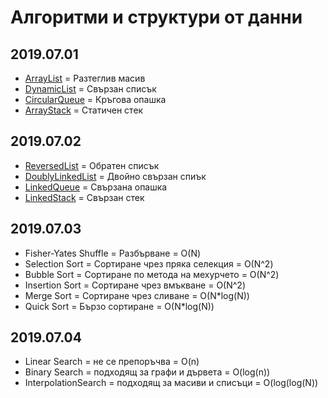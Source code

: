 # Алгоритми и структури от данни

## 2019.07.01
- [ArrayList](2019.07.01/Demo1) = Разтеглив масив
- [DynamicList](2019.07.01/Demo2) = Свързан списък
- [CircularQueue](2019.07.01/Demo3) = Кръгова опашка
- [ArrayStack](2019.07.01/Demo4) = Статичен стек

## 2019.07.02
- [ReversedList](2019.07.02/25) = Обратен списък
- [DoublyLinkedList](2019.07.02/26) = Двойно свързан спиък
- [LinkedQueue](2019.07.02/27) =  Свързана опашка
- [LinkedStack](2019.07.02/28) = Свързан стек

## 2019.07.03
- Fisher-Yates Shuffle = Разбърване = О(N)
- Selection Sort = Сортиране чрез пряка селекция = О(N^2)
- Bubble Sort = Сортиране по метода на мехурчето = О(N^2)
- Insertion Sort = Сортиране чрез вмъкване = О(N^2)
- Merge Sort = Сортиране чрез сливане = O(N*log(N))
- Quick Sort = Бързо сортиране = O(N*log(N))

## 2019.07.04
- Linear Search = не се препоръчва = O(n)
- Binary Search = подходящ за графи и дървета = O(log(n))
- InterpolationSearch = подходящ за масиви и списъци = O(log(log(N))